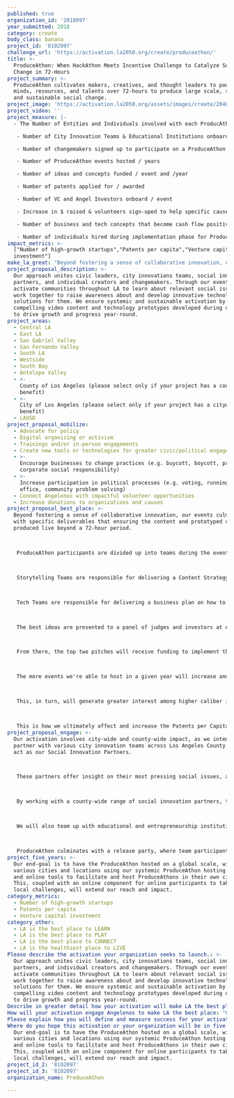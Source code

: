 ```yaml
---
published: true
organization_id: '2018097'
year_submitted: 2018
category: create
body_class: banana
project_id: '8102097'
challenge_url: 'https://activation.la2050.org/create/produceathon/'
title: >-
  ProduceAthon: When HackAthon Meets Incentive Challenge to Catalyze Social
  Change in 72-Hours
project_summary: >-
  ProduceAthon cultivates makers, creatives, and thought leaders to pool their
  minds, resources, and talents over 72-hours to produce large scale, systemic,
  and sustainable social change.
project_image: 'https://activation.la2050.org/assets/images/create/2048-wide/produceathon.jpg'
project_video: ''
project_measure: |-
  - The Number of Entities and Individuals involved with each ProducAthon event

   - Number of City Innovation Teams & Educational Institutions onboard

   - Number of changemakers signed up to participate on a ProduceAthon team

   - Number of ProduceAthon events hosted / years

   - Number of ideas and concepts funded / event and /year

   - Number of patents applied for / awarded

   - Number of VC and Angel Investors onboard / event

   - Increase in $ raised & volunteers sign-uped to help specific causes post-ProduceAthon content creation and content release

   - Number of business and tech concepts that become cash flow positive post-ProduceAthon

   - Number of individuals hired during implementation phase for ProduceAthon winning ideas
impact_metrics: >-
  ["Number of high-growth startups","Patents per capita","Venture capital
  investment"]
make_la_great: "Beyond fostering a sense of collaborative innovation, our events culminate with specific deliverables that ensuring the content and prototyped concepts produced live beyond a 72-hour period.\r\n\r\n\r\n\r\n ProduceAthon participants are divided up into teams during the event. Storytelling Teams and Tech Teams. While some team members develop actual content, videos, and prototype new technologies, other team members will be focused on strategy and growth pertaining to their projects.\r\n\r\n\r\n\r\n Storytelling Teams are responsible for delivering a Content Strategy Plan to ensure the cause they've worked on can use the content to (1) generate awareness (2) increase volunteerism (3) increase donations\r\n\r\n\r\n\r\n Tech Teams are responsible for delivering a business plan on how to fund, scale, and implement their proposed technology to address the social or city challenge they worked on.\r\n\r\n\r\n\r\n The best ideas are presented to a panel of judges and investors at event culmination -- during a Release Party.\r\n\r\n\r\n\r\n From there, the top two pitches will receive funding to implement their content strategy and business plan as well as access to resources, mentors, co-working spaces, and city officials for guidance that monitors progress and ensures sustainable and systemic growth.\r\n\r\n\r\n\r\n The more events we're able to host in a given year will increase and attract higher caliber participants and result in more innovative ideas and concepts.\r\n\r\n\r\n\r\n This, in turn, will generate greater interest among higher caliber investors and VCs.\r\n\r\n\r\n\r\n This is how we ultimately affect and increase the Patents per Capita, # of high growth startups, and VC investment."
project_proposal_description: >-
  Our approach unites civic leaders, city innovations teams, social innovation
  partners, and individual creators and changemakers. Through our events, we
  activate communities throughout LA to learn about relevant social issues and
  work together to raise awareness about and develop innovative technology
  solutions for them. We ensure systemic and sustainable activation by using the
  compelling video content and technology prototypes developed during our events
  to drive growth and progress year-round.
project_areas:
  - Central LA
  - East LA
  - San Gabriel Valley
  - San Fernando Valley
  - South LA
  - Westside
  - South Bay
  - Antelope Valley
  - >-
    County of Los Angeles (please select only if your project has a countywide
    benefit)
  - >-
    City of Los Angeles (please select only if your project has a citywide
    benefit)
  - LAUSD
project_proposal_mobilize:
  - Advocate for policy
  - Digital organizing or activism
  - Trainings and/or in-person engagements
  - Create new tools or technologies for greater civic/political engagement
  - >-
    Encourage businesses to change practices (e.g. buycott, boycott, promote
    corporate social responsibility)
  - >-
    Increase participation in political processes (e.g. voting, running for
    office, community problem solving)
  - Connect Angelenos with impactful volunteer opportunities
  - Increase donations to organizations and causes
project_proposal_best_place: >-
  Beyond fostering a sense of collaborative innovation, our events culminate
  with specific deliverables that ensuring the content and prototyped concepts
  produced live beyond a 72-hour period.



   ProduceAthon participants are divided up into teams during the event. Storytelling Teams and Tech Teams. While some team members develop actual content, videos, and prototype new technologies, other team members will be focused on strategy and growth pertaining to their projects.



   Storytelling Teams are responsible for delivering a Content Strategy Plan to ensure the cause they've worked on can use the content to (1) generate awareness (2) increase volunteerism (3) increase donations



   Tech Teams are responsible for delivering a business plan on how to fund, scale, and implement their proposed technology to address the social or city challenge they worked on.



   The best ideas are presented to a panel of judges and investors at event culmination -- during a Release Party.



   From there, the top two pitches will receive funding to implement their content strategy and business plan as well as access to resources, mentors, co-working spaces, and city officials for guidance that monitors progress and ensures sustainable and systemic growth.



   The more events we're able to host in a given year will increase and attract higher caliber participants and result in more innovative ideas and concepts.



   This, in turn, will generate greater interest among higher caliber investors and VCs.



   This is how we ultimately affect and increase the Patents per Capita, # of high growth startups, and VC investment.
project_proposal_engage: >-
  Our activation involves city-wide and county-wide impact, as we intend to
  partner with various city innovation teams across Los Angeles County who will
  act as our Social Innovation Partners.



   These partners offer insight on their most pressing social issues, along with desired success metrics they want to see directly impacted as a gauge for monitoring progress.



   By working with a county-wide range of social innovation partners, the ProduceAthon challenge prompts and themes will be relevant, current, and very specific to unique challenges that various parts of LA county face.



   We will also team up with educational and entrepreneurship institutions, who will act as mentors throughout the 72-Hour ProduceAthon duration. These experts will offer teams access to relevant tools needed in creating their deliverables, and guide them in optimizing their concepts and pitches for successful implemenation.



   ProduceAthon culminates with a release party, where team participants present their deliverables and pitch their concepts in front of a panel of judges and investors. The winning ideas will receive funding for implementation and well as access to mentors and resources to ensure and monitor progress.
project_five_years: >-
  Our end-goal is to have the ProduceAthon hosted on a global scale, with
  various cities and locations using our systemic ProduceAthon hosting process
  and online tools to facilitate and host ProduceAthons in their own cities.
  This, coupled with an online component for online participants to take part in
  local challenges, will extend our reach and impact.
category_metrics:
  - Number of high-growth startups
  - Patents per capita
  - Venture capital investment
category_other:
  - LA is the best place to LEARN
  - LA is the best place to PLAY
  - LA is the best place to CONNECT
  - LA is the healthiest place to LIVE
Please describe the activation your organization seeks to launch.: >-
  Our approach unites civic leaders, city innovations teams, social innovation
  partners, and individual creators and changemakers. Through our events, we
  activate communities throughout LA to learn about relevant social issues and
  work together to raise awareness about and develop innovative technology
  solutions for them. We ensure systemic and sustainable activation by using the
  compelling video content and technology prototypes developed during our events
  to drive growth and progress year-round.
Describe in greater detail how your activation will make LA the best place?: "Beyond fostering a sense of collaborative innovation, our events culminate with specific deliverables that ensuring the content and prototyped concepts produced live beyond a 72-hour period. \r\n\r\nProduceAthon participants are divided up into teams during the event. Storytelling Teams and Tech Teams. While some team members develop actual content, videos, and prototype new technologies, other team members will be focused on strategy and growth pertaining to their projects. \r\n\r\nStorytelling Teams are responsible for delivering a Content Strategy Plan to ensure the cause they've worked on can use the content to (1) generate awareness (2) increase volunteerism (3) increase donations\r\n\r\nTech Teams are responsible for delivering a business plan on how to fund, scale, and implement their proposed technology to address the social or city challenge they worked on. \r\n\r\nThe best ideas are presented to a panel of judges and investors at event culmination -- during a Release Party. \r\n\r\nFrom there, the top two pitches will receive funding to implement their content strategy and business plan as well as access to resources, mentors, co-working spaces, and city officials for guidance that monitors progress and ensures sustainable and systemic growth. \r\n\r\nThe more events we're able to host in a given year will increase and attract higher caliber participants and result in more innovative ideas and concepts. \r\n\r\nThis, in turn, will generate greater interest among higher caliber investors and VCs.\r\n\r\nThis is how we ultimately affect and increase the Patents per Capita, # of high growth startups, and VC investment."
How will your activation engage Angelenos to make LA the best place: "Our activation involves city-wide and county-wide impact, as we intend to partner with various city innovation teams across Los Angeles County who will act as our Social Innovation Partners. \r\n\r\nThese partners offer insight on their most pressing social issues, along with desired success metrics they want to see directly impacted as a gauge for monitoring progress. \r\n\r\nBy working with a county-wide range of social innovation partners, the ProduceAthon challenge prompts and themes will be relevant, current, and very specific to unique challenges that various parts of LA county face.\r\n\r\nWe will also team up with educational and entrepreneurship institutions, who will act as mentors throughout the 72-Hour ProduceAthon duration. These experts will offer teams access to relevant tools needed in creating their deliverables, and guide them in optimizing their concepts and pitches for successful implemenation.\r\n\r\nProduceAthon culminates with a release party, where team participants present their deliverables and pitch their concepts in front of a panel of judges and investors. The winning ideas will receive funding for implementation and well as access to mentors and resources to ensure and monitor progress. "
Please explain how you will define and measure success for your activation.: "- The Number of Entities and Individuals involved with each ProducAthon event\r\na - Number of City Innovation Teams & Educational Institutions onboard\r\nb - Number of changemakers signed up to participate on a ProduceAthon team\r\n- Number of ProduceAthon events hosted / years\r\n- Number of ideas and concepts funded / event and /year\r\n- Number of patents applied for / awarded\r\n- Number of VC and Angel Investors onboard / event\r\n- Increase in $ raised & volunteers sign-uped to help specific causes post-ProduceAthon content creation and content release\r\n- Number of business and tech concepts that become cash flow positive post-ProduceAthon\r\n- Number of individuals hired during implementation  phase for ProduceAthon winning ideas\r\n\r\n\r\n"
Where do you hope this activation or your organization will be in five years?: >-
  Our end-goal is to have the ProduceAthon hosted on a global scale, with
  various cities and locations using our systemic ProduceAthon hosting process
  and online tools to facilitate and host ProduceAthons in their own cities.
  This, coupled with an online component for online participants to take part in
  local challenges, will extend our reach and impact. 
project_id_2: '8102097'
project_id_3: '8102097'
organization_name: ProduceAthon

---
```

